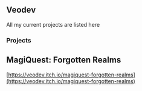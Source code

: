 ## Veodev

All my current projects are listed here

### Projects

## MagiQuest: Forgotten Realms
[https://veodev.itch.io/magiquest-forgotten-realms](https://veodev.itch.io/magiquest-forgotten-realms)
